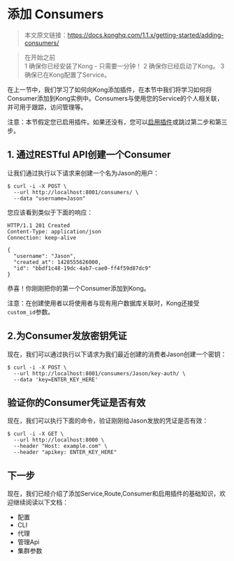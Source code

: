 # 添加 Consumers

> 本文原文链接：https://docs.konghq.com/1.1.x/getting-started/adding-consumers/

> 在开始之前  
> 1  确保你已经安装了Kong - 只需要一分钟！
> 2  确保你已经启动了Kong。
> 3  确保已在Kong配置了Service。

在上一节中，我们学习了如何向Kong添加插件，在本节中我们将学习如何将Consumer添加到Kong实例中。Consumers与使用您的Service的个人相关联，并可用于跟踪，访问管理等。

注意：本节假定您已启用插件。如果还没有，您可以[启用插件]((https://docs.konghq.com/1.1.x/getting-started/enabling-plugins)[key-auth](https://docs.konghq.com/plugins/key-authentication))或跳过第二步和第三步。

## 1. 通过RESTful API创建一个Consumer
让我们通过执行以下请求来创建一个名为Jason的用户：
```
$ curl -i -X POST \
  --url http://localhost:8001/consumers/ \
  --data "username=Jason"
```

您应该看到类似于下面的响应：
```
HTTP/1.1 201 Created
Content-Type: application/json
Connection: keep-alive

{
  "username": "Jason",
  "created_at": 1428555626000,
  "id": "bbdf1c48-19dc-4ab7-cae0-ff4f59d87dc9"
}
```
恭喜！你刚刚把你的第一个Consumer添加到Kong。

注意：在创建使用者以将使用者与现有用户数据库关联时，Kong还接受`custom_id`参数。

## 2.为Consumer发放密钥凭证
现在，我们可以通过执行以下请求为我们最近创建的消费者Jason创建一个密钥：
```
$ curl -i -X POST \
  --url http://localhost:8001/consumers/Jason/key-auth/ \
  --data 'key=ENTER_KEY_HERE'
```

## 验证你的Consumer凭证是否有效

现在，我们可以执行下面的命令，验证刚刚给Jason发放的凭证是否有效：
```
$ curl -i -X GET \
  --url http://localhost:8000 \
  --header "Host: example.com" \
  --header "apikey: ENTER_KEY_HERE"
```

## 下一步

现在，我们已经介绍了添加Service,Route,Consumer和启用插件的基础知识，欢迎继续阅读以下文档：

- 配置
- CLI
- 代理
- 管理Api
- 集群参数










